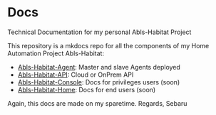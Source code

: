 # Docs
Technical Documentation for my personal Abls-Habitat Project

This repository is a mkdocs repo for all the components of my Home Automation Project Abls-Habitat:
* [Abls-Habitat-Agent](https://github.com/sebaru/Watchdog.git): Master and slave Agents deployed 
* [Abls-Habitat-API](https://github.com/sebaru/abls-habitat-api.git): Cloud or OnPrem API
* [Abls-Habitat-Console](https://github.com/sebaru/abls-habitat-console.git): Docs for privileges users (soon)
* [Abls-Habitat-Home](https://github.com/sebaru/abls-habitat-home.git): Docs for end users (soon)


Again, this docs are made on my sparetime.
Regards,
Sebaru

